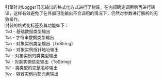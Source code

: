 引擎针对Logger日志输出的格式化方式进行了封装，在内部确定调用后再进行转译，这样有效避免了在外部可能输出不会调用的情况下，仍然对参数进行解析的无效操作。  
封装的格式化标签及其功能如下：  
   %d - 基础数据类型输出  
   %s - 字符串数据类型输出  
   %o - 对象实例类型输出（ToString）  
   %p - 对象实例指针地址输出  
   %t - 对象实例的类类型输出  
   %i - 对象实例信息输出（ToString）  
   %f - 类类型的完整名称输出  
   %v - 容器实例内部元素输出  

